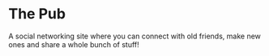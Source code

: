 # The Pub

A social networking site where you can connect with old friends, make new ones and share a whole bunch of stuff!

